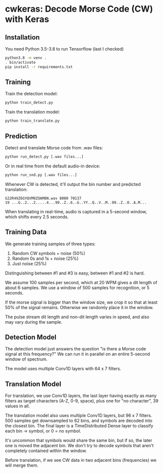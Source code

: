 
# cwkeras: Decode Morse Code (CW) with Keras

## Installation

You need Python 3.5-3.8 to run Tensorflow (last I checked)

~~~sh
python3.8 -m venv .
. bin/activate
pip install -r requirements.txt
~~~

## Training

Train the detection model:
~~~sh
python train_detect.py
~~~
Train the translation model:
~~~sh
python train_translate.py
~~~

## Prediction

Detect and translate Morse code from .wav files:
~~~sh
python run_detect.py [.wav files...]
~~~

Or in real time from the default audio-in device:
~~~sh
python run_snd.py [.wav files...]
~~~

Whenever CW is detected, it'll output the bin number and predicted translation:
~~~
G22R49Z6GYQVM9ZOAM8N.wav 8000 70137
19 ...G..2...2.....4...99..Z..6..G..YY..Q..V..M..99..Z..O..A.M...
~~~
When translating in real-time, audio is captured in a 5-second window, which shifts every 2.5 seconds.


## Training Data

We generate training samples of three types:
1. Random CW symbols + noise (50%)
2. Random 0s and 1s + noise (25%)
3. Just noise (25%)

Distinguishing between #1 and #3 is easy, between #1 and #2 is hard.

We assume 100 samples per second, which at 20 WPM gives a dit length of about 6 samples. We use a window of 500 samples for recognition, or 5 seconds.

If the morse signal is bigger than the window size, we crop it so that at least 50% of the signal remains. Otherwise we randomly place it in the window.

The pulse stream dit length and non-dit length varies in speed, and also may vary during the sample.


## Detection Model

The detection model just answers the question "is there a Morse code signal at this frequency?"
We can run it in parallel on an entire 5-second window of spectrum.

The model uses multiple Conv1D layers with 64 x 7 filters.


## Translation Model

For translation, we use Conv1D layers, the last layer having exactly as many filters as target characters (A-Z, 0-9, space), plus one for "no character", 39 values in all.

The translation model also uses multiple Conv1D layers, but 96 x 7 filters.
500 samples get downsampled to 62 bins, and symbols are decoded into the closest bin.
The final layer is a TimeDistributed Dense layer to classify each bin -> symbol, or 0 = no symbol.

It's uncommon that symbols would share the same bin, but if so, the later one is moved the adjacent bin.
We don't try to decode symbols that aren't completely contained within the window.

Before translation, if we see CW data in two adjacent bins (frequencies) we will merge them.

